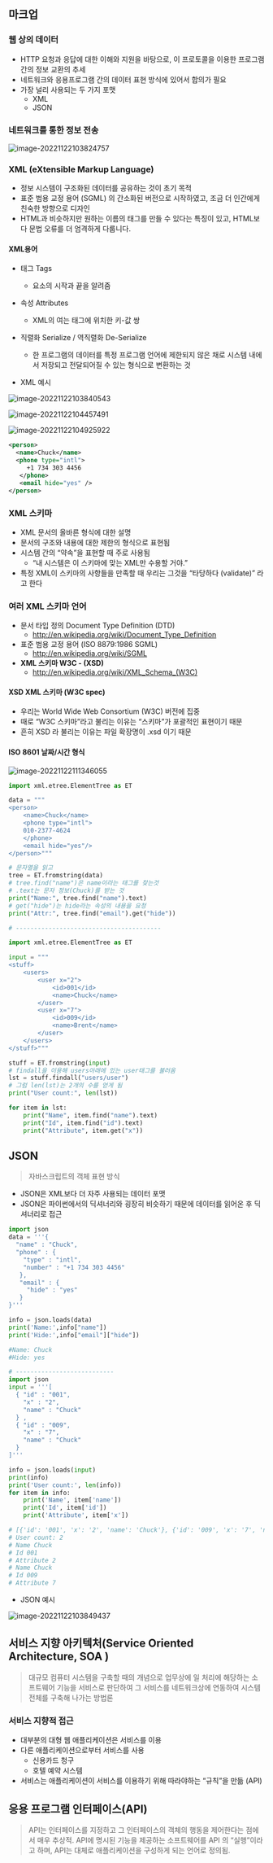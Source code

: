 ## 마크업

### 웹 상의 데이터

* HTTP 요청과 응답에 대한 이해와 지원을 바탕으로, 이 프로토콜을 이용한 프로그램 간의 정보 교환의 추세 
* 네트워크와 응용프로그램 간의 데이터 표현 방식에 있어서 합의가 필요 
* 가장 널리 사용되는 두 가지 포맷
  *  XML
  * JSON

### 네트워크를 통한 정보 전송

![image-20221122103824757](readme.assets/image-20221122103824757.png)

### XML (eXtensible Markup Language)

* 정보 시스템이 구조화된 데이터를 공유하는 것이 초기 목적 
* 표준 범용 교정 용어 (SGML) 의 간소화된 버전으로 시작하였고, 조금 더 인간에게 친숙한 방향으로 디자인
* HTML과 비슷하지만 원하는 이름의 태그를 만들 수 있다는 특징이 있고, HTML보다 문법 오류를 더 엄격하게 다룹니다.

#### XML용어

* 태그 Tags 
  * 요소의 시작과 끝을 알려줌 
* 속성 Attributes
  * XML의 여는 태그에 위치한 키-값 쌍 
* 직렬화 Serialize / 역직렬화 De-Serialize 
  * 한 프로그램의 데이터를 특정 프로그램 언어에 제한되지 않은 채로 시스템 내에서 저장되고 전달되어질 수 있는 형식으로 변환하는 것

* XML 예시

![image-20221122103840543](readme.assets/image-20221122103840543.png)

![image-20221122104457491](readme.assets/image-20221122104457491.png)

![image-20221122104925922](readme.assets/image-20221122104925922.png)

```xml
<person>
  <name>Chuck</name>
  <phone type="intl">
     +1 734 303 4456
   </phone>
   <email hide="yes" />
</person>
```

### XML 스키마

*  XML 문서의 올바른 형식에 대한 설명 
* 문서의 구조와 내용에 대한 제한의 형식으로 표현됨 
* 시스템 간의 “약속”을 표현할 때 주로 사용됨 
  * “내 시스템은 이 스키마에 맞는 XML만 수용할 거야.” 
* 특정 XML이 스키마의 사항들을 만족할 때 우리는 그것을 “타당하다 (validate)” 라고 한다

### 여러 XML 스키마 언어

* 문서 타입 정의 Document Type Definition (DTD) 
  *  http://en.wikipedia.org/wiki/Document_Type_Definition 
* 표준 범용 교정 용어 (ISO 8879:1986 SGML) 
  * http://en.wikipedia.org/wiki/SGML 
* **XML 스키마 W3C - (XSD)** 
  * http://en.wikipedia.org/wiki/XML_Schema_(W3C)

#### XSD XML 스키마 (W3C spec)

* 우리는 World Wide Web Consortium (W3C) 버전에 집중
* 때로 “W3C 스키마”라고 불리는 이유는 “스키마”가 포괄적인 표현이기 때문
* 흔히 XSD 라 불리는 이유는 파일 확장명이 .xsd 이기 때문

#### ISO 8601 날짜/시간 형식

![image-20221122111346055](readme.assets/image-20221122111346055.png)

```python
import xml.etree.ElementTree as ET

data = """
<person>
    <name>Chuck</name>
    <phone type="intl">
    010-2377-4624
    </phone>
    <email hide="yes"/>
</person>"""

# 문자열을 읽고
tree = ET.fromstring(data)
# tree.find("name")은 name이라는 태그를 찾는것
# .text는 문자 정보(Chuck)를 받는 것
print("Name:", tree.find("name").text)
# get("hide")는 hide라는 속성의 내용을 요청
print("Attr:", tree.find("email").get("hide"))

# ----------------------------------------

import xml.etree.ElementTree as ET

input = """
<stuff>
    <users>
        <user x="2">
            <id>001</id>
            <name>Chuck</name>
        </user>
        <user x="7">
            <id>009</id>
            <name>Brent</name>
        </user>
    </users>
</stuff>"""

stuff = ET.fromstring(input)
# findall을 이용해 users아래에 있는 user태그를 불러옴
lst = stuff.findall("users/user")
# 그럼 len(lst)는 2개의 수를 얻게 됨
print("User count:", len(lst))

for item in lst:
    print("Name", item.find("name").text)
    print("Id", item.find("id").text)
    print("Attribute", item.get("x"))
```



## JSON

> 자바스크립트의 객체 표현 방식

* JSON은 XML보다 더 자주 사용되는 데이터 포맷
* JSON은 파이썬에서의 딕셔너리와 굉장히 비슷하기 때문에 데이터를 읽어온 후 딕셔너리로 접근

```python
import json
data = '''{
  "name" : "Chuck",
  "phone" : {
    "type" : "intl",
    "number" : "+1 734 303 4456"
   },
   "email" : {
     "hide" : "yes"
   }
}'''

info = json.loads(data)
print('Name:',info["name"])
print('Hide:',info["email"]["hide"])

#Name: Chuck
#Hide: yes

# ---------------------------
import json
input = '''[
  { "id" : "001",
    "x" : "2",
    "name" : "Chuck"
  } ,
  { "id" : "009",
    "x" : "7",
    "name" : "Chuck"
  }
]'''

info = json.loads(input)
print(info)
print('User count:', len(info))
for item in info:
    print('Name', item['name'])
    print('Id', item['id'])
    print('Attribute', item['x'])

# [{'id': '001', 'x': '2', 'name': 'Chuck'}, {'id': '009', 'x': '7', 'name': 'Chuck'}]
# User count: 2
# Name Chuck
# Id 001
# Attribute 2
# Name Chuck
# Id 009
# Attribute 7
```

* JSON 예시

![image-20221122103849437](readme.assets/image-20221122103849437.png)



## **서비스 지향 아키텍처(Service Oriented Architecture, SOA )**

>대규모 컴퓨터 시스템을 구축할 때의 개념으로 업무상에 일 처리에 해당하는 소프트웨어 기능을 서비스로 판단하여 그 서비스를 네트워크상에 연동하여 시스템 전체를 구축해 나가는 방법론

### 서비스 지향적 접근

* 대부분의 대형 웹 애플리케이션은 서비스를 이용 
* 다른 애플리케이션으로부터 서비스를 사용 
  * 신용카드 청구 
  * 호텔 예약 시스템 
* 서비스는 애플리케이션이 서비스를 이용하기 위해 따라야하는 “규칙”을 만듦 (API)

## 응용 프로그램 인터페이스(API)

>API는 인터페이스를 지정하고 그 인터페이스의 객체의 행동을 제어한다는 점에서 매우 추상적. API에 명시된 기능을 제공하는 소프트웨어를 API 의 “실행”이라고 하며, API는 대체로 애플리케이션을 구성하게 되는 언어로 정의됨.